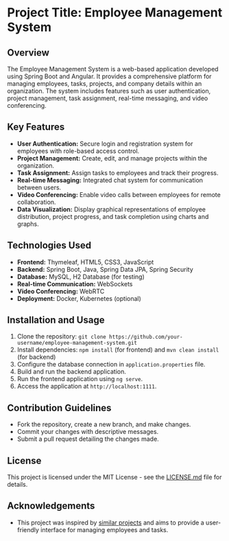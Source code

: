 # Project Title: Employee Management System

## Overview
The Employee Management System is a web-based application developed using Spring Boot and Angular. It provides a comprehensive platform for managing employees, tasks, projects, and company details within an organization. The system includes features such as user authentication, project management, task assignment, real-time messaging, and video conferencing.

## Key Features
- **User Authentication:** Secure login and registration system for employees with role-based access control.
- **Project Management:** Create, edit, and manage projects within the organization.
- **Task Assignment:** Assign tasks to employees and track their progress.
- **Real-time Messaging:** Integrated chat system for communication between users.
- **Video Conferencing:** Enable video calls between employees for remote collaboration.
- **Data Visualization:** Display graphical representations of employee distribution, project progress, and task completion using charts and graphs.

## Technologies Used
- **Frontend:** Thymeleaf, HTML5, CSS3, JavaScript
- **Backend:** Spring Boot, Java, Spring Data JPA, Spring Security
- **Database:** MySQL, H2 Database (for testing)
- **Real-time Communication:** WebSockets
- **Video Conferencing:** WebRTC
- **Deployment:** Docker, Kubernetes (optional)

## Installation and Usage
1. Clone the repository: `git clone https://github.com/your-username/employee-management-system.git`
2. Install dependencies: `npm install` (for frontend) and `mvn clean install` (for backend)
3. Configure the database connection in `application.properties` file.
4. Build and run the backend application.
5. Run the frontend application using `ng serve`.
6. Access the application at `http://localhost:1111`.

## Contribution Guidelines
- Fork the repository, create a new branch, and make changes.
- Commit your changes with descriptive messages.
- Submit a pull request detailing the changes made.

## License
This project is licensed under the MIT License - see the [LICENSE.md](LICENSE.md) file for details.

## Acknowledgements
- This project was inspired by [similar projects](#) and aims to provide a user-friendly interface for managing employees and tasks.
